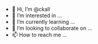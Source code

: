 - 👋 Hi, I’m @ckall
- 👀 I’m interested in ...
- 🌱 I’m currently learning ...
- 💞️ I’m looking to collaborate on ...
- 📫 How to reach me ...

<!---
ckall/ckall is a ✨ special ✨ repository because its `README.md` (this file) appears on your GitHub profile.
You can click the Preview link to take a look at your changes.
--->

